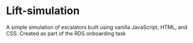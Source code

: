 # Lift-simulation
A simple simulation of escalators built using vanilla JavaScript, HTML, and CSS. Created as part of the RDS onboarding task
